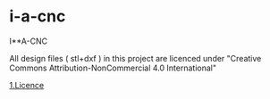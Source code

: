 # i-a-cnc
I**A-CNC


All design files ( stl+dxf )  in this project are licenced under "Creative Commons Attribution-NonCommercial 4.0 International"

[1.Licence](href="http://creativecommons.org/licenses/by-nc/4.0/")
